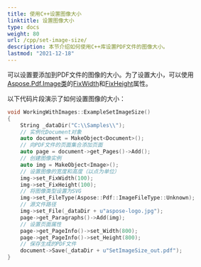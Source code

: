```yaml
---
title: 使用C++设置图像大小
linktitle: 设置图像大小
type: docs
weight: 80
url: /cpp/set-image-size/
description: 本节介绍如何使用C++库设置PDF文件的图像大小。
lastmod: "2021-12-18"
---
```


可以设置要添加到PDF文件的图像的大小。为了设置大小，可以使用[Aspose.Pdf.Image类](https://reference.aspose.com/pdf/cpp/class/aspose.pdf.image)的[FixWidth](https://reference.aspose.com/pdf/cpp/class/aspose.pdf.image#a08f2f92b184632385eab19fb96c6d40e)和[FixHeight](https://reference.aspose.com/pdf/cpp/class/aspose.pdf.image#aed67b52e058b97df6931c214d7092dfa)属性。

以下代码片段演示了如何设置图像的大小：

```cpp
void WorkingWithImages::ExampleSetImageSize()
{
    String _dataDir("C:\\Samples\\");
    // 实例化Document对象
    auto document = MakeObject<Document>();
    // 向PDF文件的页面集合添加页面
    auto page = document->get_Pages()->Add();
    // 创建图像实例
    auto img = MakeObject<Image>();
    // 设置图像的宽度和高度（以点为单位）
    img->set_FixWidth(100);
    img->set_FixHeight(100);
    // 将图像类型设置为SVG
    img->set_FileType(Aspose::Pdf::ImageFileType::Unknown);
    // 源文件路径
    img->set_File(_dataDir + u"aspose-logo.jpg");
    page->get_Paragraphs()->Add(img);
    // 设置页面属性
    page->get_PageInfo()->set_Width(800);
    page->get_PageInfo()->set_Height(800);
    // 保存生成的PDF文件
    document->Save(_dataDir + u"SetImageSize_out.pdf");
}
```